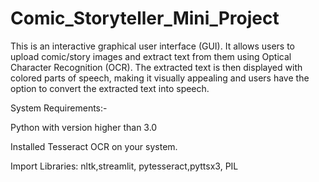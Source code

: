 # Comic_Storyteller_Mini_Project

This is an interactive graphical user interface (GUI). It allows users to upload comic/story images and extract text from them using Optical Character Recognition (OCR). The extracted text is then displayed with colored parts of speech, making it visually appealing and users have the option to convert the extracted text into speech.

System Requirements:-

Python with version higher than 3.0

Installed Tesseract OCR on your system. 

Import Libraries: nltk,streamlit, pytesseract,pyttsx3, PIL


